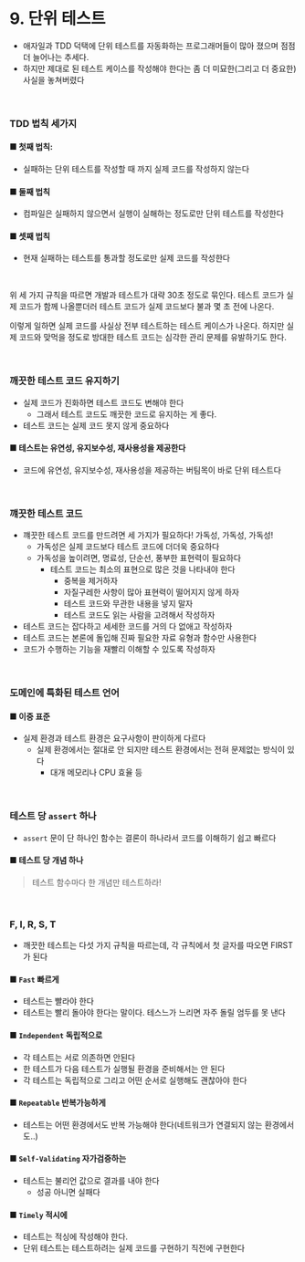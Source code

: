 # 9. 단위 테스트

- 애자일과 TDD 덕택에 단위 테스트를 자동화하는 프로그래머들이 많아 졌으며 점점 더 늘어나는 추세다.
- 하지만 제대로 된 테스트 케이스를 작성해야 한다는 좀 더 미묘한(그리고 더 중요한) 사실을 놓쳐버렸다

<br />

### TDD 법칙 세가지

#### ■ 첫째 법칙:

- 실패하는 단위 테스트를 작성할 때 까지 실제 코드를 작성하지 않는다

#### ■ 둘째 법칙

- 컴파일은 실패하지 않으면서 실행이 실해하는 정도로만 단위 테스트를 작성한다

#### ■ 셋째 법칙

- 현재 실패하는 테스트를 통과할 정도로만 실제 코드를 작성한다

<br />

위 세 가지 규칙을 따르면 개발과 테스트가 대략 30초 정도로 묶인다. 테스트 코드가 실제 코드가 함께 나올뿐더러 테스트 코드가 실제 코드보다 불과 몇 초 전에 나온다.

이렇게 일하면 실제 코드를 사실상 전부 테스트하는 테스트 케이스가 나온다. 하지만 실제 코드와 맞먹을 정도로 방대한 테스트 코드는 심각한 관리 문제를 유발하기도 한다.

<br />

### 깨끗한 테스트 코드 유지하기

- 실제 코드가 진화하면 테스트 코드도 변해야 한다
  - 그래서 테스트 코드도 깨끗한 코드로 유지하는 게 좋다.
- 테스트 코드는 실제 코드 못지 않게 중요하다

#### ■ 테스트는 유연성, 유지보수성, 재사용성을 제공한다

- 코드에 유연성, 유지보수성, 재사용성을 제공하는 버팀목이 바로 단위 테스트다

<br />

### 꺠끗한 테스트 코드

- 꺠끗한 테스트 코드를 만드려면 세 가지가 필요하다! 가독성, 가독성, 가독성!
  - 가독성은 실제 코드보다 테스트 코드에 더더욱 중요하다
  - 가독성을 높이려면, 명료성, 단순선, 풍부한 표현력이 필요하다
    - 테스트 코드는 최소의 표현으로 많은 것을 나타내야 한다
      - 중복을 제거하자
      - 자질구레한 사항이 많아 표현력이 떨어지지 않게 하자
      - 테스트 코드와 무관한 내용을 넣지 말자
      - 테스트 코드도 읽는 사람을 고려해서 작성하자
- 테스트 코드는 잡다하고 세세한 코드를 거의 다 없애고 작성하자
- 테스트 코드는 본론에 돌입해 진짜 필요한 자료 유형과 함수만 사용한다
- 코드가 수행하는 기능을 재빨리 이해할 수 있도록 작성하자

<br />

### 도메인에 특화된 테스트 언어

#### ■ 이중 표준

- 실제 환경과 테스트 환경은 요구사항이 판이하게 다르다
  - 실제 환경에서는 절대로 안 되지만 테스트 환경에서는 전혀 문제없는 방식이 있다
    - 대개 메모리나 CPU 효율 등

<br />

### 테스트 당 `assert` 하나

- `assert` 문이 단 하나인 함수는 결론이 하나라서 코드를 이해하기 쉽고 빠르다

#### ■ 테스트 당 개념 하나

> 테스트 함수마다 한 개념만 테스트하라!

<br />

### F, I, R, S, T

- 깨끗한 테스트는 다섯 가지 규칙을 따르는데, 각 규칙에서 첫 글자를 따오면 FIRST가 된다

#### ■ `Fast` 빠르게

- 테스트는 빨라야 한다
- 테스트는 빨리 돌아야 한다는 말이다. 테스느가 느리면 자주 돌릴 엄두를 못 낸다

#### ■ `Independent` 독립적으로

- 각 테스트는 서로 의존하면 안된다
- 한 테스트가 다음 테스트가 실행될 환경을 준비해서는 안 된다
- 각 테스트는 독립적으로 그리고 어떤 순서로 실행해도 괜찮아야 한다

#### ■ `Repeatable` 반복가능하게

- 테스트는 어떤 환경에서도 반복 가능해야 한다(네트워크가 연결되지 않는 환경에서도..)

#### ■ `Self-Validating` 자가검증하는

- 테스트는 불리언 값으로 결과를 내야 한다
  - 성공 아니면 실패다

#### ■ `Timely` 적시에

- 테스트는 적싱에 작성해야 한다.
- 단위 테스트는 테스트하려는 실제 코드를 구현하기 직전에 구현한다

<br />
<br />
